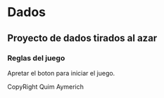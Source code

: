 # Dados

## Proyecto de dados tirados al azar

### Reglas del juego
  Apretar el boton para iniciar el juego.

CopyRight Quim Aymerich
